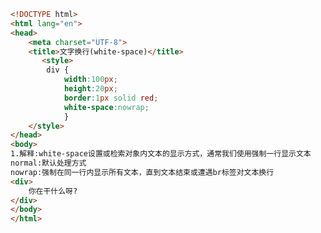 
<BlogInfo id="104" title="76.文字换换行" author="白日梦想猿" pv=0 read_times=0 pre_cost_time="0分21秒" category="css学习" tag_list="['css学习']" create_time="2020.07.27 16:36:34" update_time="2020.07.27 16:40:44" />

```html
<!DOCTYPE html>
<html lang="en">
<head>
    <meta charset="UTF-8">
    <title>文字换行(white-space)</title>
       <style>
        div {
            width:100px;
            height:20px;
            border:1px solid red;
            white-space:nowrap;
            }
    </style>
</head>
<body>
1.解释:white-space设置或检索对象内文本的显示方式，通常我们使用强制一行显示文本
normal:默认处理方式
nowrap:强制在同一行内显示所有文本，直到文本结束或遭遇br标签对文本换行
<div>
    你在干什么呀?
</div>
</body>
</html>
```

